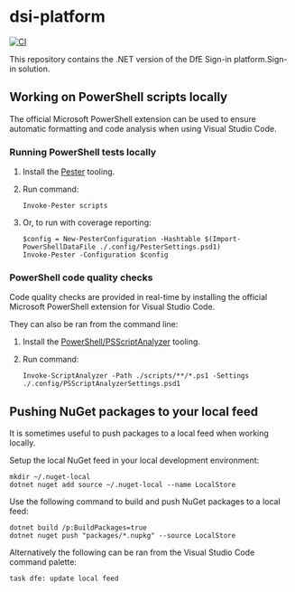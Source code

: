 # dsi-platform

[![CI](https://github.com/DFE-Digital/dsi-platform/actions/workflows/ci.yml/badge.svg?event=merge_group)](https://github.com/DFE-Digital/dsi-platform/actions/workflows/ci.yml)

This repository contains the .NET version of the DfE Sign-in platform.Sign-in solution.

## Working on PowerShell scripts locally

The official Microsoft PowerShell extension can be used to ensure automatic formatting and code analysis when using Visual Studio Code.

### Running PowerShell tests locally

1. Install the [Pester](https://pester.dev/) tooling.

2. Run command:

   ```pwsh
   Invoke-Pester scripts
   ```

3. Or, to run with coverage reporting:

   ```pwsh
   $config = New-PesterConfiguration -Hashtable $(Import-PowerShellDataFile ./.config/PesterSettings.psd1)
   Invoke-Pester -Configuration $config
   ```

### PowerShell code quality checks

Code quality checks are provided in real-time by installing the official Microsoft PowerShell extension for Visual Studio Code.

They can also be ran from the command line:

1. Install the [PowerShell/PSScriptAnalyzer](https://github.com/PowerShell/PSScriptAnalyzer) tooling.

2. Run command:

   ```pwsh
   Invoke-ScriptAnalyzer -Path ./scripts/**/*.ps1 -Settings ./.config/PSScriptAnalyzerSettings.psd1
   ```

## Pushing NuGet packages to your local feed

It is sometimes useful to push packages to a local feed when working locally.

Setup the local NuGet feed in your local development environment:

```pwsh
mkdir ~/.nuget-local
dotnet nuget add source ~/.nuget-local --name LocalStore
```

Use the following command to build and push NuGet packages to a local feed:

```pwsh
dotnet build /p:BuildPackages=true
dotnet nuget push "packages/*.nupkg" --source LocalStore
```

Alternatively the following can be ran from the Visual Studio Code command palette:

```
task dfe: update local feed
```
